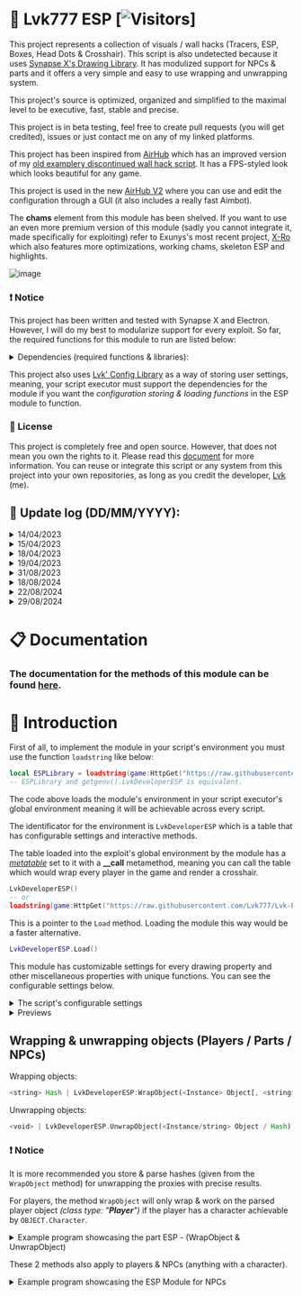 # 🌌 Lvk777 ESP [![Visitors](https://visitor-badge.laobi.icu/badge?page_id=Lvk777.Lvk-ESP)]

This project represents a collection of visuals / wall hacks (Tracers, ESP, Boxes, Head Dots & Crosshair). This script is also undetected because it uses [Synapse X's Drawing Library](https://docs.synapse.to/docs/reference/drawing_lib.html). It has modulized support for NPCs & parts and it offers a very simple and easy to use wrapping and unwrapping system.

This project's source is optimized, organized and simplified to the maximal level to be executive, fast, stable and precise.

This project is in beta testing, feel free to create pull requests (you will get credited), issues or just contact me on any of my linked platforms.

This project has been inspired from [AirHub](https://github.com/Exunys/AirHub) which has an improved version of my [old examplery discontinued wall hack script](https://github.com/Exunys/Wall-Hack). It has a FPS-styled look which looks beautiful for any game.

This project is used in the new [AirHub V2](https://github.com/Exunys/AirHub-V2) where you can use and edit the configuration through a GUI (it also includes a really fast Aimbot).

The **chams** element from this module has been shelved. If you want to use an even more premium version of this module (sadly you cannot integrate it, made specifically for exploiting) refer to Exunys's most recent project, [X-Ro](https://x-ro.cc) which also features more optimizations, working chams, skeleton ESP and highlights.

![image](https://github.com/user-attachments/assets/157ff74f-3af0-4d86-8a5e-11139532973c)

### ❗ Notice
This project has been written and tested with Synapse X and Electron. However, I will do my best to modularize support for every exploit. So far, the required functions for this module to run are listed below:

<details> <summary> Dependencies (required functions & libraries): </summary>

- Libraries & Methods:
    - **Drawing**
        - Drawing.new *(function)*
        - Drawing.Fonts *(table)*
    - **debug**
        - debug.getupvalue *(function)*

- Functions:
    - **getgenv**
    - **getrawmetatable**
    - **gethiddenproperty**
    - **cloneref**
    - **clonefunction**
</details>

This project also uses [Lvk' Config Library](https://github.com/Lvk777/Config-Library) as a way of storing user settings, meaning, your script executor must support the dependencies for the module if you want the *configuration storing & loading functions* in the ESP module to function.

### 📜 License
This project is completely free and open source. However, that does not mean you own the rights to it. Please read this [document](https://github.com/Lvk777/Lvk-ESP/blob/main/LICENSE) for more information.
You can reuse or integrate this script or any system from this project into your own repositories, as long as you credit the developer, [Lvk](https://github.com/Lvk777) (me).

## 📑 Update log (DD/MM/YYYY): 

<details> <summary> 14/04/2023 </summary>

- [**v1.0b**] First (BETA) release

</details> <details> <summary> 15/04/2023 </summary>

- [**v1.0.3b**] Optimizations, bug fixes, silenced errors

</details> <details> <summary> 18/04/2023 </summary>

- [**v1.0.8b**] Optimizations & bug fixes, added distance parameter for wrapping

</details> <details> <summary> 19/04/2023 </summary>

- [**v1.1.1b**] Optimizations, bug fixes, improved `Restart` interactive method, added new core function for getting the local users's positions and more...

</details> <details> <summary> 31/08/2023 </summary>

- [**v1.1.3b**] Added a variable that changes the teammates' visuals' color to differ from the enemies (team color) and made the script return the environment

</details> <details> <summary> 18/08/2024 </summary>

- [**v1.1.4b**] Packed the module to a singular file with support for any executor and more... </details>

</details> <details> <summary> 22/08/2024 </summary>

- [**v1.1.5b**] Added screen resolution stretching </details>

</details> <details> <summary> 29/08/2024 </summary>

- [**v1.1.6b**] Shelved chams & bug fixes </details>

# 📋 Documentation

### The documentation for the methods of this module can be found [here](https://exunys.gitbook.io/exunys-esp-documentation/).

# 👋 Introduction

First of all, to implement the module in your script's environment you must use the function `loadstring` like below:
```lua
local ESPLibrary = loadstring(game:HttpGet("https://raw.githubusercontent.com/Lvk777/Lvk-ESP/main/src/ESP.lua?token=GHSAT0AAAAAACXIOVKE6M7PCRTLZVOOOFKSZW74DMA"))()
-- ESPLibrary and getgenv().LvkDeveloperESP is equivalent.
```
The code above loads the module's environment in your script executor's global environment meaning it will be achievable across every script.

The identificator for the environment is `LvkDeveloperESP` which is a table that has configurable settings and interactive methods.

The table loaded into the exploit's global environment by the module has a [*metatable*](https://create.roblox.com/docs/scripting/luau/metatables) set to it with a **__call** metamethod, meaning you can call the table which would wrap every player in the game and render a crosshair.
```lua
LvkDeveloperESP()
-- or
loadstring(game:HttpGet("https://raw.githubusercontent.com/Lvk777/Lvk-ESP/main/src/ESP.lua?token=GHSAT0AAAAAACXIOVKE6M7PCRTLZVOOOFKSZW74DMA"))()()
```
This is a pointer to the `Load` method. Loading the module this way would be a faster alternative.
```lua
LvkDeveloperESP.Load()
```

This module has customizable settings for every drawing property and other miscellaneous properties with unique functions. You can see the configurable settings below.

<details> <summary> The script's configurable settings </summary>

```lua
getgenv().LvkDeveloperESP = {
	DeveloperSettings = {
		Path = "Lvk Developer/Lvk ESP/Configuration.cfg",
		UnwrapOnCharacterAbsence = false,
		UpdateMode = "RenderStepped",
		TeamCheckOption = "TeamColor",
		RainbowSpeed = 1, -- Bigger = Slower
		WidthBoundary = 1.5 -- Smaller Value = Bigger Width
	},

	Settings = {
		Enabled = true,
		PartsOnly = false,
		TeamCheck = false,
		AliveCheck = true,
		LoadConfigOnLaunch = true,
		EnableTeamColors = false,
		TeamColor = Color3.fromRGB(170, 170, 255),
		StretchScreenResoultion = false,
		StretchAmount = 0.75
	},

	Properties = {
		ESP = {
			Enabled = true,
			RainbowColor = false,
			RainbowOutlineColor = false,
			Offset = 10,

			Color = Color3.fromRGB(255, 255, 255),
			Transparency = 1,
			Size = 14,
			Font = DrawingFonts.Plex, -- Direct2D Fonts: {UI, System, Plex, Monospace}; ROBLOX Fonts: {Roboto, Legacy, SourceSans, RobotoMono}

			OutlineColor = Color3.fromRGB(0, 0, 0),
			Outline = true,

			DisplayDistance = true,
			DisplayHealth = false,
			DisplayName = false,
			DisplayDisplayName = true,
			DisplayTool = true
		},

		Tracer = {
			Enabled = true,
			RainbowColor = false,
			RainbowOutlineColor = false,
			Position = 1, -- 1 = Bottom; 2 = Center; 3 = Mouse

			Transparency = 1,
			Thickness = 1,
			Color = Color3.fromRGB(255, 255, 255),

			Outline = true,
			OutlineColor = Color3.fromRGB(0, 0, 0)
		},

		HeadDot = {
			Enabled = true,
			RainbowColor = false,
			RainbowOutlineColor = false,

			Color = Color3.fromRGB(255, 255, 255),
			Transparency = 1,
			Thickness = 1,
			NumSides = 30,
			Filled = false,

			OutlineColor = Color3.fromRGB(0, 0, 0),
			Outline = true
		},

		Box = {
			Enabled = true,
			RainbowColor = false,
			RainbowOutlineColor = false,

			Color = Color3.fromRGB(255, 255, 255),
			Transparency = 1,
			Thickness = 1,
			Filled = false,

			OutlineColor = Color3.fromRGB(0, 0, 0),
			Outline = true
		},

		HealthBar = {
			Enabled = true,
			RainbowOutlineColor = false,
			Offset = 4,
			Blue = 100,
			Position = 3, -- 1 = Top; 2 = Bottom; 3 = Left; 4 = Right

			Thickness = 1,
			Transparency = 1,

			OutlineColor = Color3.fromRGB(0, 0, 0),
			Outline = true
		},

		Crosshair = {
			Enabled = true,
			RainbowColor = false,
			RainbowOutlineColor = false,
			TStyled = false,
			Position = 1, -- 1 = Mouse; 2 = Center

			Size = 12,
			GapSize = 6,
			Rotation = 0,

			Rotate = false,
			RotateClockwise = true,
			RotationSpeed = 5,

			PulseGap = false,
			PulsingStep = 10,
			PulsingSpeed = 5,
			PulsingBounds = {4, 8}, -- {...}[1] => GapSize Min; {...}[2] => GapSize Max

			Color = Color3.fromRGB(0, 255, 0),
			Thickness = 1,
			Transparency = 1,

			OutlineColor = Color3.fromRGB(0, 0, 0),
			Outline = true,

			CenterDot = {
				Enabled = true,
				RainbowColor = false,
				RainbowOutlineColor = false,

				Radius = 2,

				Color = Color3.fromRGB(0, 255, 0),
				Transparency = 1,
				Thickness = 1,
				NumSides = 60,
				Filled = false,

				OutlineColor = Color3.fromRGB(0, 0, 0),
				Outline = true
			}
		}
	}

	-- The rest is core data for the functionality of the module...
}
```
</details>

<details> <summary> Previews </summary>

![image](https://user-images.githubusercontent.com/76539058/232103151-42664a64-a942-46ad-8883-ae1fe1ac7e81.png) (ESP with factory settings)

![image](https://user-images.githubusercontent.com/76539058/232103294-e79b6c64-c655-4df7-ad70-6db4e5f66f54.png) (Crosshair with factory settings)

https://user-images.githubusercontent.com/76539058/232102118-14961c64-bb39-41aa-8b6a-d5af3ef5f922.mp4

The settings for the video above:

```lua
LvkDeveloperESP.RenderCrosshair()

LvkDeveloperESP.DeveloperSettings.RainbowSpeed = 2.5

local CrosshairProperties = LvkDeveloperESP.Properties.Crosshair

CrosshairProperties.RainbowColor = true
CrosshairProperties.Position = 2

CrosshairProperties.Size = 18
CrosshairProperties.Thickness = 2

CrosshairProperties.Rotate = true
CrosshairProperties.RotateClockwise = false
CrosshairProperties.RotationSpeed = 10

CrosshairProperties.PulseGap = true
CrosshairProperties.PulsingBounds = {0, 24}

CrosshairProperties.CenterDot.Color = Color3.fromHex("#FFFFFF")
```

</details>

## Wrapping & unwrapping objects (Players / Parts / NPCs)
Wrapping objects:
```rust
<string> Hash | LvkDeveloperESP:WrapObject(<Instance> Object[, <string> Pseudo Name, <table> Allowed Visuals, <uint> Distance])
```
Unwrapping objects:
```rust
<void> | LvkDeveloperESP.UnwrapObject(<Instance/string> Object / Hash)
```

### ❗ Notice
It is more recommended you store & parse hashes (given from the `WrapObject` method) for unwrapping the proxies with precise results.

For players, the method `WrapObject` will only wrap & work on the parsed player object *(class type: "**Player**")* if the player has a character achievable by `OBJECT.Character`.

<details> <summary> Example program showcasing the part ESP - (WrapObject & UnwrapObject) </summary>

```lua
for Index, Value in next, workspace.Landmines:GetChildren() do
	local Part = Value:IsA("Model") and gethiddenproperty(Value, "PrimaryPart")
    
	if not Part then
		continue 
	end
    
	local Hash = LvkDeveloperESP:WrapObject(Part, "Landmine "..Index, {Tracer = false})

	task.delay(3, LvkDeveloperESP.UnwrapObject, Hash)
end
```

https://user-images.githubusercontent.com/76539058/232627964-8230c006-770c-4f8a-a101-b5c2fd2e5d91.mp4

</details>

These 2 methods also apply to players & NPCs (anything with a character).

<details> <summary> Example program showcasing the ESP Module for NPCs </summary>

```lua
LvkDeveloperESP:WrapObject(workspace.Dummys.Dummy, "Dumb Dummy")

-- The object parsed in the first parameter is a model that has an R15 character rig and a humanoid (which is a dependance)
```

https://user-images.githubusercontent.com/76539058/232631988-18d8a058-db4a-4d24-b7e1-ff7909ef527e.mp4

</details>
